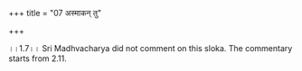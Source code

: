 +++
title = "07 अस्माकन् तु"

+++
  
  
।।1.7।। Sri Madhvacharya did not comment on this sloka. The commentary
starts from 2.11.  
  
